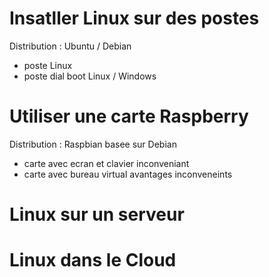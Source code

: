 # Insatller Linux sur des postes
Distribution : Ubuntu / Debian
- poste Linux
- poste dial boot Linux / Windows

# Utiliser une carte Raspberry
Distribution : Raspbian basee sur Debian
- carte avec ecran et clavier
inconveniant
- carte avec bureau virtual
avantages
inconveneints

# Linux sur un serveur

# Linux dans le Cloud
